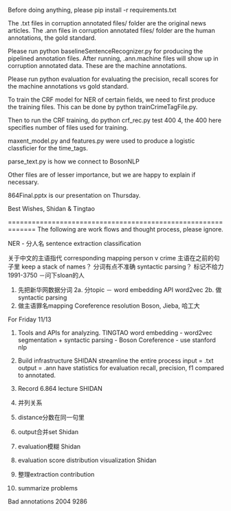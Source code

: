 Before doing anything, please pip install -r requirements.txt

The .txt files in corruption annotated files/ folder are the original news articles. The .ann files in corruption annotated files/ folder are the human annotations, the gold standard.


Please run python baselineSentenceRecognizer.py for producing the pipelined annotation files. After running, .ann.machine files will show up in corruption annotated data. These are the machine annotations. 

Please run python evaluation for evaluating the precision, recall scores for the machine annotations vs gold standard.

To train the CRF model for NER of certain fields, we need to first produce the training files. This can be done by python trainCrimeTagFile.py.

Then to run the CRF training, do python crf_rec.py test 400 4, the 400 here specifies number of files used for training.

maxent_model.py and features.py were used to produce a logistic classficier for the time_tags.

parse_text.py is how we connect to BosonNLP

Other files are of lesser importance, but we are happy to explain if necessary.

864Final.pptx is our presentation on Thursday.

Best Wishes, 
Shidan & Tingtao

=============================================================
The following are work flows and thought process, please ignore.

NER - 分人名
sentence extraction
classification


关于中文的主语指代
corresponding mapping person v crime
主语在之前的句子里 keep a stack of names？
分词有点不准确 syntactic parsing？
标记不给力 1991-3750 －问下sloan的人

1. 先把新华网数据分词
2a. 分topic － word embedding API
word2vec
2b. 做syntactic parsing
3. 做主语罪名mapping
Coreference resolution
Boson, Jieba, 哈工大


For Friday 11/13
1. Tools and APIs for analyzing. TINGTAO
word embedding - word2vec
segmentation + syntactic parsing - Boson
Coreference - use stanford nlp
2. Build infrastructure SHIDAN
streamline the entire process
input = .txt
output = .ann
have statistics for evaluation
recall, precision, f1 compared to annotated.


3. Record 6.864 lecture SHIDAN



1. 并列关系
2. distance分数在同一句里
3. output合并set	Shidan
4. evaluation模糊	Shidan
5. evaluation score distribution visualization	Shidan
6. 整理extraction contribution
7. summarize problems


Bad annotations
2004 9286